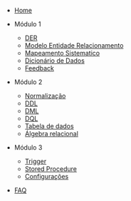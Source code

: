 - [Home](../README.md)
- Módulo 1
  - [DER](./modulo_01/DER.md)
  - [Modelo Entidade Relacionamento](./modulo_01/MREL.md)
  - [Mapeamento Sistematico](./modulo_03/modelo/modelo00.md)
  - [Dicionário de Dados](./modulo_01/DICIO.md)  
  - [Feedback](./modulo_03/feedback01.md)
- Módulo 2
  - [Normalização](./modulo_02/normalizacao.md)   
  - [DDL](../sql/DDL.sql)
  - [DML](../sql/DML.sql)
  - [DQL](../sql/DQL.sql)
  - [Tabela de dados](./modulo_02/tabela_de_dados.md)   
  - [Álgebra relacional]()
- Módulo 3
  - [Trigger]()
  - [Stored Procedure]()
  - [Configurações](../README.md)
 
- [FAQ](./modulo_03/faq.md)   
